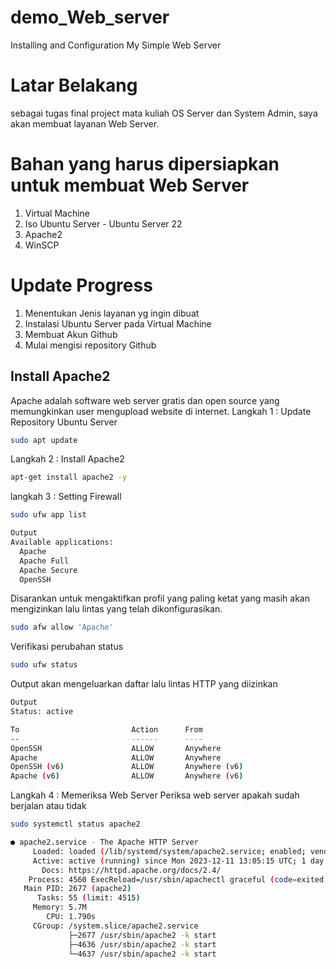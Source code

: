# demo_Web_server
Installing and Configuration My Simple Web Server

# Latar Belakang
sebagai tugas final project mata kuliah OS Server dan System Admin, saya akan membuat layanan Web Server.

# Bahan yang harus dipersiapkan untuk membuat Web Server
1. Virtual Machine
2. Iso Ubuntu Server - Ubuntu Server 22
3. Apache2
4. WinSCP
   
# Update Progress
1. Menentukan Jenis layanan yg ingin dibuat
2. Instalasi Ubuntu Server pada Virtual Machine
3. Membuat Akun Github
4. Mulai mengisi repository Github

## Install Apache2
Apache adalah software web server gratis dan open source yang memungkinkan user mengupload website di internet.
Langkah 1 : Update Repository Ubuntu Server
```bash
sudo apt update
```

Langkah 2 : Install Apache2
```bash
apt-get install apache2 -y
```

langkah 3 : Setting Firewall
```bash
sudo ufw app list
```
```bash
Output
Available applications:
  Apache
  Apache Full
  Apache Secure
  OpenSSH
```
Disarankan untuk mengaktifkan profil yang paling ketat yang masih akan mengizinkan lalu lintas yang telah dikonfigurasikan.
```bash
sudo afw allow 'Apache'
```
Verifikasi perubahan status
```bash
sudo ufw status
```
Output akan mengeluarkan daftar lalu lintas HTTP yang diizinkan
```bash
Output
Status: active

To                         Action      From
--                         ------      ----
OpenSSH                    ALLOW       Anywhere                  
Apache                     ALLOW       Anywhere                
OpenSSH (v6)               ALLOW       Anywhere (v6)             
Apache (v6)                ALLOW       Anywhere (v6)
```

Langkah 4 : Memeriksa Web Server 
Periksa web server apakah sudah berjalan atau tidak
```bash
sudo systemctl status apache2
```
```bash
● apache2.service - The Apache HTTP Server
     Loaded: loaded (/lib/systemd/system/apache2.service; enabled; vendor preset: enabled)
     Active: active (running) since Mon 2023-12-11 13:05:15 UTC; 1 day 11h ago
       Docs: https://httpd.apache.org/docs/2.4/
    Process: 4560 ExecReload=/usr/sbin/apachectl graceful (code=exited, status=0/SUCCESS)
   Main PID: 2677 (apache2)
      Tasks: 55 (limit: 4515)
     Memory: 5.7M
        CPU: 1.790s
     CGroup: /system.slice/apache2.service
             ├─2677 /usr/sbin/apache2 -k start
             ├─4636 /usr/sbin/apache2 -k start
             └─4637 /usr/sbin/apache2 -k start
```



